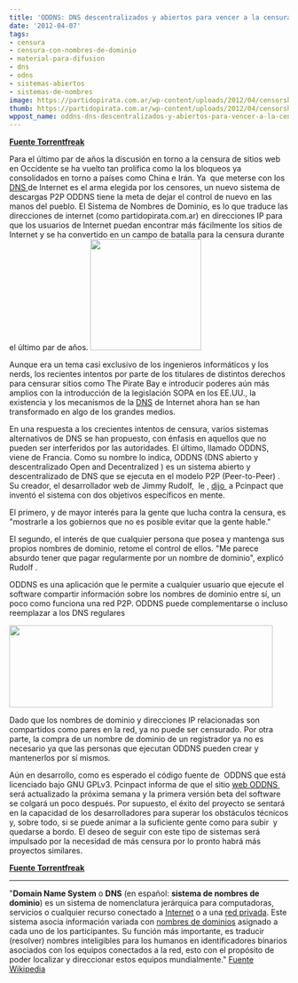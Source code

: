```yaml
---
title: 'ODDNS: DNS descentralizados y abiertos para vencer a la censura'
date: '2012-04-07'
tags:
- censura
- censura-con-nombres-de-dominio
- material-para-difusion
- dns
- odns
- sistemas-abiertos
- sistemas-de-nombres
image: https://partidopirata.com.ar/wp-content/uploads/2012/04/censorship.jpg
thumb: https://partidopirata.com.ar/wp-content/uploads/2012/04/censorship-150x150.jpg
wppost_name: oddns-dns-descentralizados-y-abiertos-para-vencer-a-la-censura
---
```


<strong><a href="https://torrentfreak.com/oddns-decentralized-and-open-dns-to-defeat-censorship-120407/" target="_blank">Fuente Torrentfreak</a></strong>

Para el último par de años la discusión en torno a la censura de sitios web en Occidente se ha vuelto tan prolífica como la los bloqueos ya consolidados en torno a países como China e Irán. Ya  que meterse con los<a href="https://es.wikipedia.org/wiki/Domain_Name_System" target="_blank"> DNS </a>de Internet es el arma elegida por los censores, un nuevo sistema de descargas P2P ODDNS tiene la meta de dejar el control de nuevo en las manos del pueblo.
El Sistema de Nombres de Dominio, es lo que traduce las direcciones de internet (como partidopirata.com.ar) en direcciones IP para que los usuarios de Internet puedan encontrar más fácilmente los sitios de Internet y se ha convertido en un campo de batalla para la censura durante el último par de años.
<a href="https://partidopirata.com.ar/wp-content/uploads/2012/04/censorship.jpg"><img class="alignright size-full wp-image-3848" title="censorship" src="https://partidopirata.com.ar/wp-content/uploads/2012/04/censorship.jpg" alt="" width="200" height="200" /></a>

Aunque era un tema casi exclusivo de los ingenieros informáticos y los nerds, los recientes intentos por parte de los titulares de distintos derechos para censurar sitios como The Pirate Bay e introducir poderes aún más amplios con la introducción de la legislación SOPA en los EE.UU., la existencia y los mecanismos de la <a href="http://en.wikipedia.org/wiki/Domain_Name_System">DNS</a> de Internet ahora han se han transformado en algo de los grandes medios.

En una respuesta a los crecientes intentos de censura, varios sistemas alternativos de DNS se han propuesto, con énfasis en aquellos que no pueden ser interferidos por las autoridades. El último, llamado ODDNS, viene de Francia.
Como su nombre lo indica, ODDNS (DNS abierto y descentralizado Open and Decentralized ) es un sistema abierto y descentralizado de DNS que se ejecuta en el modelo P2P (Peer-to-Peer) . Su creador, el desarrollador web de Jimmy Rudolf,  le , <a href="http://www.pcinpact.com/news/70085-oddns-filtrage-dns-p2p.htm">dijo </a> a Pcinpact que inventó el sistema con dos objetivos específicos en mente.

El primero, y de mayor interés para la gente que lucha contra la censura, es "mostrarle a los gobiernos que no es posible evitar que la gente hable."

El segundo, el interés de que cualquier persona que posea y mantenga sus propios nombres de dominio, retome el control de ellos. "Me parece absurdo tener que pagar regularmente por un nombre de dominio", explicó Rudolf .

ODDNS es una aplicación que le permite a cualquier usuario que ejecute el software compartir información sobre los nombres de dominio entre sí, un poco como funciona una red P2P. ODDNS puede complementarse o incluso reemplazar a los DNS regulares

<a href="https://partidopirata.com.ar/wp-content/uploads/2012/04/oddns.jpg"><img class="aligncenter size-full wp-image-3849" title="oddns" src="https://partidopirata.com.ar/wp-content/uploads/2012/04/oddns.jpg" alt="" width="475" height="148" /></a>

Dado que los nombres de dominio y direcciones IP relacionadas son compartidos como pares en la red, ya no puede ser censurado. Por otra parte, la compra de un nombre de dominio de un registrador ya no es necesario ya que las personas que ejecutan ODDNS pueden crear y mantenerlos por sí mismos.

Aún en desarrollo, como es esperado el código fuente de  ODDNS que está licenciado bajo GNU GPLv3. Pcinpact informa de que el sitio <a href="http://oddns.ingnu.fr/fr/">web ODDNS </a>  será actualizado la próxima semana y la primera versión beta del software se colgará un poco después.
Por supuesto, el éxito del proyecto se sentará en la capacidad de los desarrolladores para superar los obstáculos técnicos y, sobre todo, si se puede animar a la suficiente gente como para subir  y quedarse a bordo. El deseo de seguir con este tipo de sistemas será impulsado por la necesidad de más censura por lo pronto habrá más proyectos similares.

<strong><a href="https://torrentfreak.com/oddns-decentralized-and-open-dns-to-defeat-censorship-120407/" target="_blank">Fuente Torrentfreak</a></strong>

<hr />

"<strong>Domain Name System</strong> o <strong>DNS</strong> (en español: <strong>sistema de nombres de dominio</strong>) es un sistema de nomenclatura jerárquica para computadoras, servicios o cualquier recurso conectado a <a title="Internet" href="https://es.wikipedia.org/wiki/Internet">Internet</a> o a una <a title="Red privada" href="https://es.wikipedia.org/wiki/Red_privada">red privada</a>. Este sistema asocia información variada con <a title="Dominio de Internet" href="https://es.wikipedia.org/wiki/Dominio_de_Internet">nombres de dominios</a> asignado a cada uno de los participantes. Su función más importante, es traducir (resolver) nombres inteligibles para los humanos en identificadores binarios asociados con los equipos conectados a la red, esto con el propósito de poder localizar y direccionar estos equipos mundialmente."
<a href="https://es.wikipedia.org/wiki/Domain_Name_System" target="_blank">Fuente Wikipedia</a>
